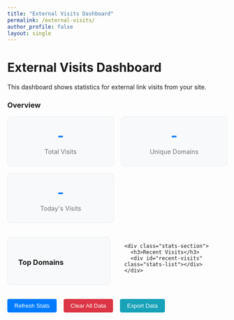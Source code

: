 ```yaml
---
title: "External Visits Dashboard"
permalink: /external-visits/
author_profile: false
layout: single
---
```


# External Visits Dashboard

This dashboard shows statistics for external link visits from your site.

<div id="external-visits-dashboard">
  <div class="stats-overview">
    <h3>Overview</h3>
    <div class="stat-cards">
      <div class="stat-card">
        <div class="stat-number" id="total-visits">-</div>
        <div class="stat-label">Total Visits</div>
      </div>
      <div class="stat-card">
        <div class="stat-number" id="unique-domains">-</div>
        <div class="stat-label">Unique Domains</div>
      </div>
      <div class="stat-card">
        <div class="stat-number" id="today-visits">-</div>
        <div class="stat-label">Today's Visits</div>
      </div>
    </div>
  </div>

  <div class="stats-details">
    <div class="stats-section">
      <h3>Top Domains</h3>
      <div id="top-domains" class="stats-list"></div>
    </div>

    <div class="stats-section">
      <h3>Recent Visits</h3>
      <div id="recent-visits" class="stats-list"></div>
    </div>
  </div>

  <div class="stats-actions">
    <button id="refresh-stats" class="btn btn--primary">Refresh Stats</button>
    <button id="clear-data" class="btn btn--danger">Clear All Data</button>
    <button id="export-data" class="btn btn--info">Export Data</button>
  </div>
</div>

<style>
.stats-overview {
  margin-bottom: 2rem;
}

.stat-cards {
  display: grid;
  grid-template-columns: repeat(auto-fit, minmax(200px, 1fr));
  gap: 1rem;
  margin-top: 1rem;
}

.stat-card {
  background: #f8f9fa;
  border: 1px solid #e9ecef;
  border-radius: 8px;
  padding: 1.5rem;
  text-align: center;
}

.stat-number {
  font-size: 2rem;
  font-weight: bold;
  color: #007bff;
  margin-bottom: 0.5rem;
}

.stat-label {
  color: #6c757d;
  font-size: 0.9rem;
}

.stats-details {
  display: grid;
  grid-template-columns: 1fr 1fr;
  gap: 2rem;
  margin-bottom: 2rem;
}

@media (max-width: 768px) {
  .stats-details {
    grid-template-columns: 1fr;
  }
}

.stats-section {
  background: #f8f9fa;
  border: 1px solid #e9ecef;
  border-radius: 8px;
  padding: 1.5rem;
}

.stats-list {
  margin-top: 1rem;
}

.stats-item {
  display: flex;
  justify-content: space-between;
  align-items: center;
  padding: 0.5rem 0;
  border-bottom: 1px solid #e9ecef;
}

.stats-item:last-child {
  border-bottom: none;
}

.stats-actions {
  display: flex;
  gap: 1rem;
  flex-wrap: wrap;
}

.btn {
  padding: 0.5rem 1rem;
  border: none;
  border-radius: 4px;
  cursor: pointer;
  text-decoration: none;
  display: inline-block;
}

.btn--primary {
  background: #007bff;
  color: white;
}

.btn--danger {
  background: #dc3545;
  color: white;
}

.btn--info {
  background: #17a2b8;
  color: white;
}

.btn:hover {
  opacity: 0.8;
}
</style>

<script>
document.addEventListener('DOMContentLoaded', function() {
  function updateDashboard() {
    if (typeof ExternalVisitTracker === 'undefined') {
      console.log('External Visit Tracker not loaded');
      return;
    }

    const stats = ExternalVisitTracker.getStats();
    
    // Update overview stats
    document.getElementById('total-visits').textContent = stats.total;
    document.getElementById('unique-domains').textContent = Object.keys(stats.byDomain).length;
    
    // Calculate today's visits
    const today = new Date().toISOString().split('T')[0];
    document.getElementById('today-visits').textContent = stats.byDate[today] || 0;

    // Update top domains
    const topDomains = Object.entries(stats.byDomain)
      .sort(([,a], [,b]) => b - a)
      .slice(0, 10);
    
    const topDomainsHtml = topDomains.map(([domain, count]) => 
      `<div class="stats-item">
        <span>${domain}</span>
        <span>${count}</span>
      </div>`
    ).join('');
    
    document.getElementById('top-domains').innerHTML = topDomainsHtml;

    // Update recent visits
    const recentVisitsHtml = stats.recent.map(visit => 
      `<div class="stats-item">
        <span>${visit.label}</span>
        <span>${new Date(visit.timestamp).toLocaleDateString()}</span>
      </div>`
    ).join('');
    
    document.getElementById('recent-visits').innerHTML = recentVisitsHtml;
  }

  // Refresh stats button
  document.getElementById('refresh-stats').addEventListener('click', updateDashboard);

  // Clear data button
  document.getElementById('clear-data').addEventListener('click', function() {
    if (confirm('Are you sure you want to clear all external visit data?')) {
      ExternalVisitTracker.clearData();
      updateDashboard();
    }
  });

  // Export data button
  document.getElementById('export-data').addEventListener('click', function() {
    const stats = ExternalVisitTracker.getStats();
    const dataStr = JSON.stringify(stats, null, 2);
    const dataBlob = new Blob([dataStr], {type: 'application/json'});
    const url = URL.createObjectURL(dataBlob);
    const link = document.createElement('a');
    link.href = url;
    link.download = 'external-visits-data.json';
    link.click();
    URL.revokeObjectURL(url);
  });

  // Initial load
  updateDashboard();
});
</script>
